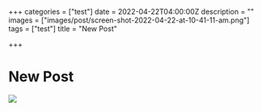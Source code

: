 +++
categories = ["test"]
date = 2022-04-22T04:00:00Z
description = ""
images = ["images/post/screen-shot-2022-04-22-at-10-41-11-am.png"]
tags = ["test"]
title = "New Post"

+++
# New Post

![](/images/post/05.jpg)